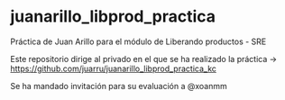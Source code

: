 # juanarillo_libprod_practica

Práctica de Juan Arillo para el módulo de Liberando productos - SRE

Este repositorio dirige al privado en el que se ha realizado la práctica -> <https://github.com/juarru/juanarillo_libprod_practica_kc>

Se ha mandado invitación para su evaluación a @xoanmm

